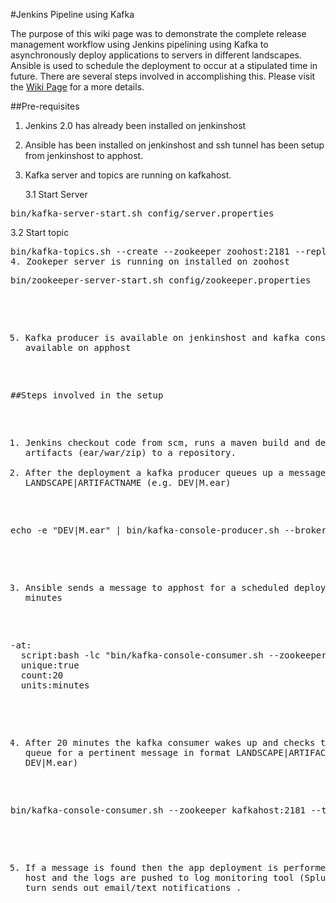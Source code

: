 #Jenkins Pipeline using Kafka

The purpose of this wiki page was to demonstrate the complete release management workflow using Jenkins pipelining using Kafka to asynchronously deploy applications to servers in different landscapes. Ansible is used to schedule the deployment to occur at a stipulated time in future. There are several steps involved in accomplishing this.
Please visit the [Wiki Page](https://github.com/anandvijayan/jenkins-pipeline-kafka/wiki) for a more details.

##Pre-requisites
1. Jenkins 2.0 has already been installed on jenkinshost
2. Ansible has been installed on jenkinshost and ssh tunnel has been setup from jenkinshost to apphost.
3. Kafka server and topics are running on kafkahost.

   3.1 Start Server
<pre>bin/kafka-server-start.sh config/server.properties</pre>
   3.2 Start topic
<pre>bin/kafka-topics.sh --create --zookeeper zoohost:2181 --replication-factor 3-partitions 1 --topic 
4. Zookeper server is running on installed on zoohost
<pre>bin/zookeeper-server-start.sh config/zookeeper.properties</pre>
5. Kafka producer is available on jenkinshost and kafka consumer is available on apphost

##Steps involved in the setup
1. Jenkins checkout code from scm, runs a maven build and deploys artifacts (ear/war/zip) to a repository.
2. After the deployment a kafka producer queues up a message in format LANDSCAPE|ARTIFACTNAME (e.g. DEV|M.ear)
<pre>echo -e "DEV|M.ear" | bin/kafka-console-producer.sh --broker-list kafkahost:9092 --topic JenkinsPipeline</pre>
3. Ansible sends a message to apphost for a scheduled deployment in 20 minutes
<pre>
-at:
  script:bash -lc "bin/kafka-console-consumer.sh --zookeeper kafkahost:2181 --topic JenkinsPipeline --from-beginning |  grep DEV|M.ear > /tmp/DeployStatus"
  unique:true
  count:20
  units:minutes
</pre>
4. After 20 minutes the kafka consumer wakes up and checks the kafka queue for a pertinent message in format LANDSCAPE|ARTIFACTNAME (e.g. DEV|M.ear)
<pre>bin/kafka-console-consumer.sh --zookeeper kafkahost:2181 --topic JenkinsPipeline --from-beginning | grep DEV|M.ear</pre>
5. If a message is found then the app deployment is performed on app host and the logs are pushed to log monitoring tool (Splunk/ELK) that in turn sends out email/text notifications .
